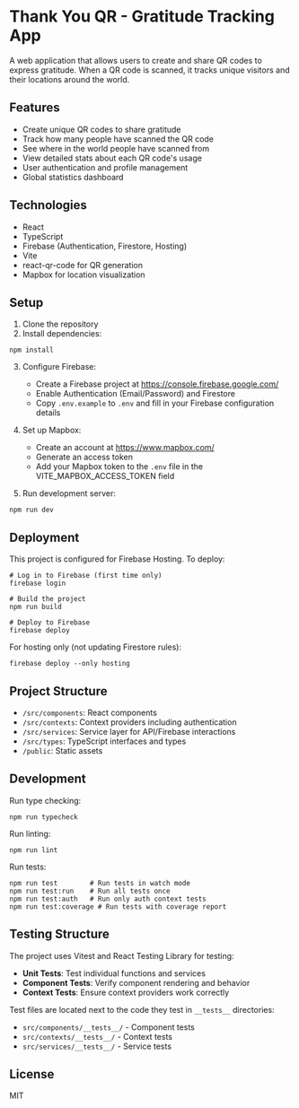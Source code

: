# Thank You QR - Gratitude Tracking App

A web application that allows users to create and share QR codes to express gratitude. When a QR code is scanned, it tracks unique visitors and their locations around the world.

## Features

- Create unique QR codes to share gratitude
- Track how many people have scanned the QR code
- See where in the world people have scanned from 
- View detailed stats about each QR code's usage
- User authentication and profile management
- Global statistics dashboard

## Technologies

- React
- TypeScript
- Firebase (Authentication, Firestore, Hosting)
- Vite
- react-qr-code for QR generation
- Mapbox for location visualization

## Setup

1. Clone the repository
2. Install dependencies:
```
npm install
```

3. Configure Firebase:
   - Create a Firebase project at https://console.firebase.google.com/
   - Enable Authentication (Email/Password) and Firestore
   - Copy `.env.example` to `.env` and fill in your Firebase configuration details

4. Set up Mapbox:
   - Create an account at https://www.mapbox.com/
   - Generate an access token
   - Add your Mapbox token to the `.env` file in the VITE_MAPBOX_ACCESS_TOKEN field

5. Run development server:
```
npm run dev
```

## Deployment

This project is configured for Firebase Hosting. To deploy:

```
# Log in to Firebase (first time only)
firebase login

# Build the project
npm run build

# Deploy to Firebase
firebase deploy
```

For hosting only (not updating Firestore rules):
```
firebase deploy --only hosting
```

## Project Structure

- `/src/components`: React components
- `/src/contexts`: Context providers including authentication
- `/src/services`: Service layer for API/Firebase interactions
- `/src/types`: TypeScript interfaces and types
- `/public`: Static assets

## Development

Run type checking:
```
npm run typecheck
```

Run linting:
```
npm run lint
```

Run tests:
```
npm run test        # Run tests in watch mode
npm run test:run    # Run all tests once
npm run test:auth   # Run only auth context tests
npm run test:coverage # Run tests with coverage report
```

## Testing Structure

The project uses Vitest and React Testing Library for testing:

- **Unit Tests**: Test individual functions and services
- **Component Tests**: Verify component rendering and behavior
- **Context Tests**: Ensure context providers work correctly

Test files are located next to the code they test in `__tests__` directories:

- `src/components/__tests__/` - Component tests
- `src/contexts/__tests__/` - Context tests
- `src/services/__tests__/` - Service tests

## License

MIT
